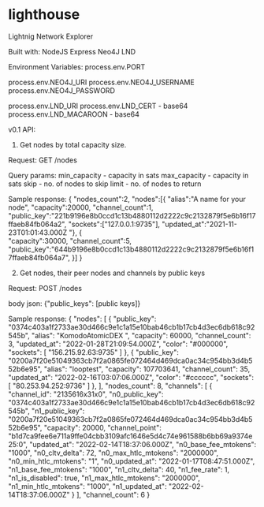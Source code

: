 # lighthouse
Lightnig Network Explorer

Built with:
NodeJS
Express
Neo4J
LND

Environment Variables:
process.env.PORT

process.env.NEO4J_URI
process.env.NEO4J_USERNAME
process.env.NEO4J_PASSWORD

process.env.LND_URI
process.env.LND_CERT - base64 
process.env.LND_MACAROON - base64

v0.1 API:
1. Get nodes by total capacity size.

Request:
GET /nodes

Query params:
min_capacity - capacity in sats
max_capacity - capacity in sats
skip - no. of nodes to skip
limit - no. of nodes to return

Sample response:
{
    "nodes_count":2,
    "nodes":[{
        "alias":"A name for your node",
        "capacity":20000,
        "channel_count":1,
        "public_key":"221b9196e8b0ccd1c13b4880112d2222c9c2132879f5e6b16f17ffaeb84fb064a2",
        "sockets":["127.0.0.1:9735"],
        "updated_at":"2021-11-23T01:01:43.000Z
    "},
    {   
        "capacity":30000,
        "channel_count":5,
        "public_key":"644b9196e8b0ccd1c13b4880112d2222c9c2132879f5e6b16f17ffaeb84fb064a7",
    }]
}

2. Get nodes, their peer nodes and channels by public keys

Request:
POST /nodes

body json:
{"public_keys": [public keys]}

Sample response:
{
    "nodes": [
        {
            "public_key": "0374c403a1f2733ae30d466c9e1c1a15e10bab46cb1b17cb4d3ec6db618c92545b",
            "alias": "KomodoAtomicDEX                 ",
            "capacity": 60000,
            "channel_count": 3,
            "updated_at": "2022-01-28T21:09:54.000Z",
            "color": "#000000",
            "sockets": [
                "156.215.92.63:9735"
            ]
        },
        {
            "public_key": "0200a7f20e51049363cb7f2a0865fe072464d469dca0ac34c954bb3d4b552b6e95",
            "alias": "looptest",
            "capacity": 107703641,
            "channel_count": 35,
            "updated_at": "2022-02-16T03:07:06.000Z",
            "color": "#cccccc",
            "sockets": [
                "80.253.94.252:9736"
            ]
        },
    ],
    "nodes_count": 8,
    "channels": [
        {
            "channel_id": "2135616x31x0",
            "n0_public_key": "0374c403a1f2733ae30d466c9e1c1a15e10bab46cb1b17cb4d3ec6db618c92545b",
            "n1_public_key": "0200a7f20e51049363cb7f2a0865fe072464d469dca0ac34c954bb3d4b552b6e95",
            "capacity": 20000,
            "channel_point": "b1d7ca9fee6e711a9ffe04cbb3109afc1646e5d4c74e961588b6bb69a9374e25:0",
            "updated_at": "2022-02-14T18:37:06.000Z",
            "n0_base_fee_mtokens": "1000",
            "n0_cltv_delta": 72,
            "n0_max_htlc_mtokens": "2000000",
            "n0_min_htlc_mtokens": "1",
            "n0_updated_at": "2022-01-17T08:47:51.000Z",
            "n1_base_fee_mtokens": "1000",
            "n1_cltv_delta": 40,
            "n1_fee_rate": 1,
            "n1_is_disabled": true,
            "n1_max_htlc_mtokens": "2000000",
            "n1_min_htlc_mtokens": "1000",
            "n1_updated_at": "2022-02-14T18:37:06.000Z"
        }
    ],
    "channel_count": 6
}








